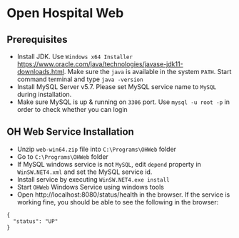 # Open Hospital Web

## Prerequisites
* Install JDK. Use `Windows x64 Installer` https://www.oracle.com/java/technologies/javase-jdk11-downloads.html. Make sure the `java` is available in the system `PATH`. Start command terminal and type `java -version`
* Install MySQL Server v5.7. Please set MySQL service name to `MySQL` during installation. 
* Make sure MySQL is up & running on `3306` port. Use `mysql -u root -p` in order to check whether you can login

## OH Web Service Installation
* Unzip `web-win64.zip` file into `C:\Programs\OHWeb` folder
* Go to `C:\Programs\OHWeb` folder
* If MySQL windows service is not `MySQL`, edit `depend` property in `WinSW.NET4.xml` and set the MySQL service id.  
* Install service by executing `WinSW.NET4.exe install`
* Start `OHWeb` Windows Service using windows tools 
* Open http://localhost:8080/status/health in the browser. If the service is working fine, you should be able to see the following in the browser:
```
{
  "status": "UP"
}
```  